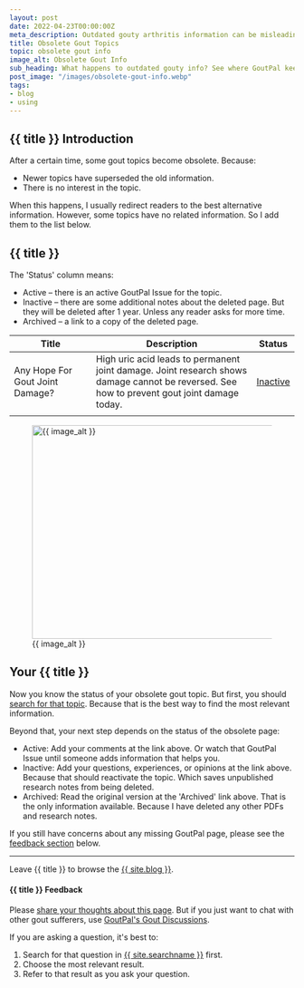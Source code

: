 ```yaml
---
layout: post
date: 2022-04-23T00:00:00Z
meta_description: Outdated gouty arthritis information can be misleading. But how can we find lost history? See where GoutPal's obsolete gout topics hide.
title: Obsolete Gout Topics
topic: obsolete gout info
image_alt: Obsolete Gout Info
sub_heading: What happens to outdated gouty info? See where GoutPal keeps obsolete gout topics.
post_image: "/images/obsolete-gout-info.webp"
tags:
- blog
- using
---
```


<h2 id="intro">{{ title }} Introduction</h2>

After a certain time, some gout topics become obsolete. Because:
- Newer topics have superseded the old information.
- There is no interest in the topic.

When this happens, I usually redirect readers to the best alternative information. However, some topics have no related information. So I add them to the list below.

<h2 id="topics">{{ title }}</h2>
The 'Status' column means:
<ul>
<li>Active – there is an active GoutPal Issue for the topic.</li>
<li>Inactive – there are some additional notes about the deleted page. But they will be deleted after 1 year. Unless any reader asks for more time.</li>
<li>Archived – a link to a copy of the deleted page.</li>
</ul>
<table id="list" style="width: 100%;">
	<thead>
		<tr>
			<th style="width: 30%;">Title</th>
			<th style="width: 60%;">Description</th>
			<th style="width: 10%;">Status</th>
		</tr>
	</thead>
	<tbody>
		<tr id="glucosamine">
			<td>Any Hope For Gout Joint Damage?</td>
			<td>High uric acid leads to permanent joint damage. Joint research shows damage cannot be reversed. See how to prevent gout joint damage today.</td>
			<td><a href="https://github.com/kct2020/goutpal-com-skeleventy/issues/21">Inactive</a></td>
		</tr>
		<tr id="">
			<td></td>
			<td></td>
			<td></td>
		</tr>
	</tbody>
</table>
<figure id="image" class="inner">
<img src="{{ post_image }}" alt="{{ image_alt }}"  width="610" height="377">
  <figcaption>{{ image_alt }}</figcaption>
</figure>
<h2 id="next">Your {{ title }}</h2>
Now you know the status of your obsolete gout topic. But first, you should <a href="{{ site.searchurl }}">search for that topic</a>. Because that is the best way to find the most relevant information.

Beyond that, your next step depends on the status of the obsolete page:<ul>
<li>Active: Add your comments at the link above. Or watch that GoutPal Issue until someone adds information that helps you.</li>
<li>Inactive: Add your questions, experiences, or opinions at the link above. Because that should reactivate the topic. Which saves unpublished research notes from being deleted.</li>
<li>Archived: Read the original version at the 'Archived' link above. That is the only information available. Because I have deleted any other PDFs and research notes.</li>
</ul>

If you still have concerns about any missing GoutPal page, please see the <a href="#feedback">feedback section</a> below.

<hr />
Leave {{ title }} to browse the <a href="/blog">{{ site.blog }}</a>.

<h4 id="feedback">{{ title }} Feedback</h4>

Please <a href="{{ site.social_links.GitHub }}issues/new/chose">share your thoughts about this page</a>. But if you just want to chat with other gout sufferers, use <a href="{{ site.social_links.GitHub }}discussions">GoutPal's Gout Discussions</a>.

If you are asking a question, it's best to:<ol>
<li>Search for that question in <a href="{{ site.searchurl }}">{{ site.searchname }}</a> first.</li>
<li>Choose the most relevant result.</li>
<li>Refer to that result as you ask your question.</li>
</ol>
